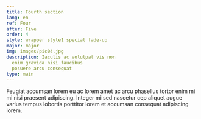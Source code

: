 ```yaml
---
title: Fourth section
lang: en
ref: Four
after: Five
order: 4
style: wrapper style1 special fade-up
major: major
img: images/pic04.jpg
description: Iaculis ac volutpat vis non
  enim gravida nisi faucibus
  posuere arcu consequat
type: main
---
```


Feugiat accumsan lorem eu ac lorem amet ac arcu phasellus tortor enim mi mi nisi praesent adipiscing. Integer mi sed nascetur cep aliquet augue varius tempus lobortis porttitor lorem et accumsan consequat adipiscing lorem.
